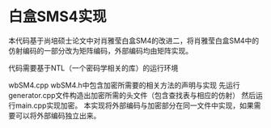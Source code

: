 白盒SMS4实现
====================================================

本代码基于尚培硕士论文中对肖雅莹白盒SM4的改进二，将肖雅莹白盒SM4中的仿射编码的一部分改为矩阵编码，外部编码均由矩阵实现。


代码需要基于NTL（一个密码学相关的库）的运行环境

wbSM4.cpp wbSM4.h中包含加密所需要的相关方法的声明与实现
先运行generator.cpp文件构造出加密所需的头文件（包含查找表与相应的仿射）
然后运行main.cpp实现加密。
本实现将外部编码与加密部分在同一文件中实现，如果需要可以将外部编码独立出来。
